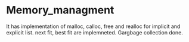# Memory_managment
It has implementation of malloc, calloc, free and realloc for implicit and explicit list.
next fit, best fit are implemneted.
Gargbage collection done.
